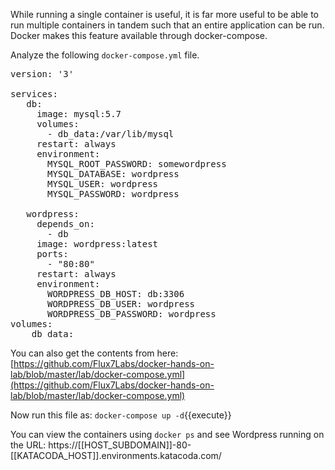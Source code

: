 While running a single container is useful, it is far more useful to be able to run multiple containers in tandem such that an entire application can be run. Docker makes this feature available through docker-compose.

Analyze the following `docker-compose.yml` file.

<pre class="file" data-filename="docker-compose.yml" data-target="replace">version: '3'

services:
   db:
     image: mysql:5.7
     volumes:
       - db_data:/var/lib/mysql
     restart: always
     environment:
       MYSQL_ROOT_PASSWORD: somewordpress
       MYSQL_DATABASE: wordpress
       MYSQL_USER: wordpress
       MYSQL_PASSWORD: wordpress

   wordpress:
     depends_on:
       - db
     image: wordpress:latest
     ports:
       - "80:80"
     restart: always
     environment:
       WORDPRESS_DB_HOST: db:3306
       WORDPRESS_DB_USER: wordpress
       WORDPRESS_DB_PASSWORD: wordpress
volumes:
    db_data:
</pre>

You can also get the contents from here: [https://github.com/Flux7Labs/docker-hands-on-lab/blob/master/lab/docker-compose.yml](https://github.com/Flux7Labs/docker-hands-on-lab/blob/master/lab/docker-compose.yml)

Now run this file as:
`docker-compose up -d`{{execute}}

You can view the containers using `docker ps` and see Wordpress running on the URL: https://[[HOST_SUBDOMAIN]]-80-[[KATACODA_HOST]].environments.katacoda.com/
